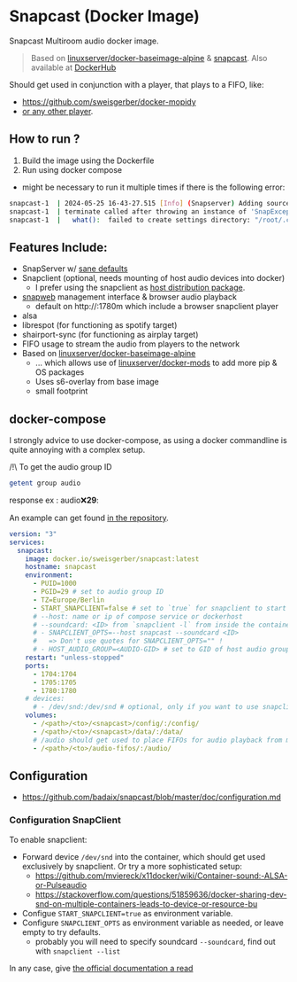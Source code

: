 # Snapcast (Docker Image)

Snapcast Multiroom audio docker image.

> Based on [linuxserver/docker-baseimage-alpine](https://github.com/linuxserver/docker-baseimage-alpine) & [snapcast](https://github.com/badaix/snapcast).
> Also available at [DockerHub](https://hub.docker.com/r/sweisgerber/snapcast)

Should get used in conjunction with a player, that plays to a FIFO, like:

- https://github.com/sweisgerber/docker-mopidy
- [or any other player](https://github.com/badaix/snapcast#setup-of-audio-playersserver).

## How to run ?
1. Build the image using the Dockerfile
2. Run using docker compose 
  - might be necessary to run it multiple times if there is the following error:
  ```bash
  snapcast-1  | 2024-05-25 16-43-27.515 [Info] (Snapserver) Adding source: tcp://0.0.0.0:4953?name=tcp_global
  snapcast-1  | terminate called after throwing an instance of 'SnapException'
  snapcast-1  |   what():  failed to create settings directory: "/root/.config/snapserver/": 13
```

## Features Include:

- SnapServer w/ [sane defaults](./root/defaults/snapserver.conf)
- Snapclient (optional, needs mounting of host audio devices into docker)
    - I prefer using the snapclient as [host distribution package](https://github.com/badaix/snapcast/tree/develop#install-linux-packages-recommended-for-beginners).
- [snapweb](https://github.com/badaix/snapweb) management interface & browser audio playback
    - default on http://<SERVER>:1780m which include a browser snapclient player
- alsa
- librespot (for functioning as spotify target)
- shairport-sync (for functioning as airplay target)
- FIFO usage to stream the audio from players to the network
- Based on [linuxserver/docker-baseimage-alpine](https://github.com/linuxserver/docker-baseimage-alpine)
    - ... which allows use of [linuxserver/docker-mods](https://github.com/linuxserver/docker-mods/tree/universal-package-install) to add more pip & OS packages
    - Uses s6-overlay from base image
    - small footprint

## docker-compose

I strongly advice to use docker-compose, as using a docker commandline is quite annoying with a complex setup.

/!\ To get the audio group ID 
```bash
getent group audio
```
response ex : audio:x:**29**:

An example can get found [in the repository](./docker-compose.example.yml).

```yaml
version: "3"
services:
  snapcast:
    image: docker.io/sweisgerber/snapcast:latest
    hostname: snapcast
    environment:
      - PUID=1000
      - PGID=29 # set to audio group ID
      - TZ=Europe/Berlin
      - START_SNAPCLIENT=false # set to `true` for snapclient to start
      # --host: name or ip of compose service or dockerhost
      # --soundcard: <ID> from `snapclient -l` from inside the container
      # - SNAPCLIENT_OPTS=--host snapcast --soundcard <ID>
      #   => Don't use quotes for SNAPCLIENT_OPTS="" !
      # - HOST_AUDIO_GROUP=<AUDIO-GID> # set to GID of host audio group
    restart: "unless-stopped"
    ports:
      - 1704:1704
      - 1705:1705
      - 1780:1780
    # devices:
      # - /dev/snd:/dev/snd # optional, only if you want to use snapclient
    volumes:
      - /<path>/<to>/<snapcast>/config/:/config/
      - /<path>/<to>/<snapcast>/data/:/data/
      # /audio should get used to place FIFOs for audio playback from mpd/mopidy/host/etc
      - /<path>/<to>/audio-fifos/:/audio/
```

## Configuration

- https://github.com/badaix/snapcast/blob/master/doc/configuration.md

### Configuration SnapClient

To enable snapclient:

- Forward device `/dev/snd` into the container, which should get used exclusively by snapclient. Or try a more sophisticated setup:
    - https://github.com/mviereck/x11docker/wiki/Container-sound:-ALSA-or-Pulseaudio
    - https://stackoverflow.com/questions/51859636/docker-sharing-dev-snd-on-multiple-containers-leads-to-device-or-resource-bu
- Configue `START_SNAPCLIENT=true` as environment variable.
- Configure `SNAPCLIENT_OPTS` as environment variable as needed, or leave empty to try defaults.
    - probably you will need to specify soundcard `--soundcard`, find out with `snapclient --list`

In any case, give [the official documentation a read](https://github.com/badaix/snapcast#client)

